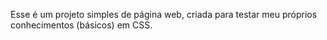 Esse é um projeto simples de página web, criada para testar meu próprios conhecimentos (básicos) em CSS.